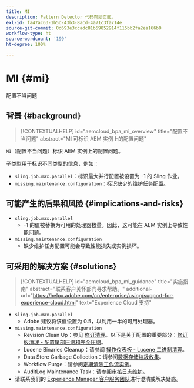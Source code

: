 ```yaml
---
title: MI
description: Pattern Detector 代码帮助页面。
exl-id: fa47ac63-1b5d-43b3-8acd-4a71c3fa714e
source-git-commit: 0d693e3ccadc81b59852914f115bb2fa2ea166b0
workflow-type: ht
source-wordcount: '199'
ht-degree: 100%

---
```


# MI {#mi}

配置不当问题

## 背景 {#background}

>[!CONTEXTUALHELP]
>id="aemcloud_bpa_mi_overview"
>title="配置不当问题"
>abstract="MI 可标识 AEM 实例上的配置问题"

`MI`（配置不当问题）标识 AEM 实例上的配置问题。

子类型用于标识不同类型的信息，例如：

* `sling.job.max.parallel`：标识最大并行配置被设置为 -1 的 Sling 作业。
* `missing.maintenance.configuration`：标识缺少的维护任务配置。

## 可能产生的后果和风险 {#implications-and-risks}

* `sling.job.max.parallel`
   * -1 的值被替换为可用的处理器数量。因此，这可能在 AEM 实例上导致性能问题。
* `missing.maintenance.configuration`
   * 缺少维护任务配置可能会导致性能损失或实例损坏。

## 可采用的解决方案 {#solutions}

>[!CONTEXTUALHELP]
>id="aemcloud_bpa_mi_guidance"
>title="实施指南"
>abstract="联系客户关怀部门寻求帮助。"
>additional-url="https://helpx.adobe.com/cn/enterprise/using/support-for-experience-cloud.html" text="Experience Cloud 支持"

* `sling.job.max.parallel`
   * Adobe 建议将该值设置为 0.5，以利用一半的可用处理器。
* `missing.maintenance.configuration`
   * Revision Clean Up：参见 [修订清理](https://experienceleague.adobe.com/zh-hans/docs/experience-manager-65/content/implementing/deploying/deploying/revision-cleanup)。以下是关于配置的重要部分：[修订版清理 - 配置尾部压缩和完全压缩](https://experienceleague.adobe.com/zh-hans/docs/experience-manager-65/content/implementing/deploying/deploying/revision-cleanup)。
   * Lucene Binaries Cleanup：请参阅 [操作仪表板 - Lucene 二进制清理](https://experienceleague.adobe.com/zh-hans/docs/experience-manager-65/content/sites/administering/operations/operations-dashboard#lucene-binaries-cleanup)。
   * Data Store Garbage Collection：请参阅[数据存储垃圾收集](https://experienceleague.adobe.com/zh-hans/docs/experience-manager-65/content/sites/administering/operations/data-store-garbage-collection)。
   * Workflow Purge：请参阅[定期清除工作流实例](https://experienceleague.adobe.com/zh-hans/docs/experience-manager-65/content/sites/administering/operations/workflows-administering#regular-purging-of-workflow-instances)。
   * AuditLog Maintenance Task：请参阅[审核日志维护](https://experienceleague.adobe.com/zh-hans/docs/experience-manager-65/content/sites/administering/operations/operations-audit-log)。
* 请联系我们的 [Experience Manager 客户服务团队](https://helpx.adobe.com/cn/enterprise/using/support-for-experience-cloud.html)进行澄清或解决疑惑。
